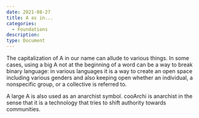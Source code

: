 ```yaml
---
date: 2021-08-27
title: A as in...
categories:
  - Foundations
description: 
type: Document
---
```

The capitalization of A in our name can allude to various things. In some cases, using a big A not at the beginning of a word can be a way to break binary language: in various languages it is a way to create an open space including various genders and also keeping open whether an individual, a nonspecific group, or a collective is referred to. 

A large A is also used as an anarchist symbol. cooArchi is anarchist in the sense that it is a technology that tries to shift authority towards communities.
